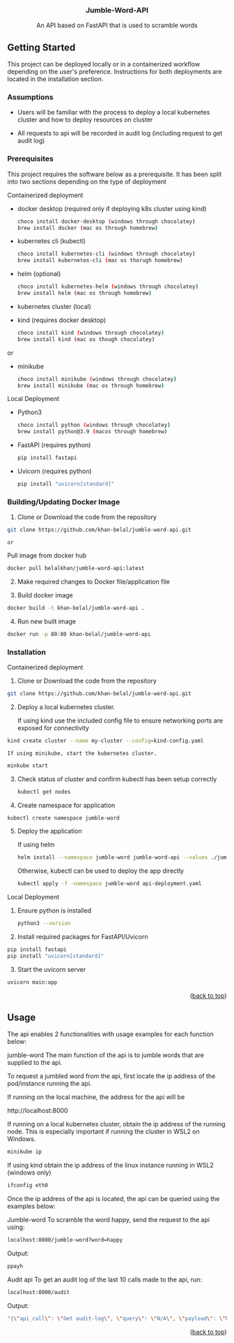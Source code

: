 <!-- PROJECT LOGO -->
<br />
<div align="center">
  <a href="https://github.com/github_username/jumble-word-api">
  </a>

<h3 align="center">Jumble-Word-API</h3>

  <p align="center">
    An API based on FastAPI that is used to scramble words
    <br />
  </p>
</div>


<!-- GETTING STARTED -->
## Getting Started

This project can be deployed locally or in a containerized workflow depending on the user's preference. Instructions for both deployments are located in the installation section.

### Assumptions
- Users will be familiar with the process to deploy a local kubernetes cluster and how to deploy resources on cluster

- All requests to api will be recorded in audit log (including request to get audit log)

### Prerequisites

This project requires the software below as a prerequisite. It has been split into two sections depending on the type of deployment

Containerized deployment
* docker desktop (required only if deploying k8s cluster using kind)
  ```sh
  choco install docker-desktop (windows through chocolatey)
  brew install docker (mac os through homebrew)
  ```
* kubernetes cli (kubectl)
  ```sh
  choco install kubernetes-cli (windows through chocolatey)
  brew install kubernetes-cli (mac os thorugh homebrew)
  ```

* helm (optional)
  ```sh
  choco install kubernetes-helm (windows through chocolatey)
  brew install helm (mac os through homebrew)
  ```

* kubernetes cluster (local)
* kind (requires docker desktop)
  ```sh
  choco install kind (windows through chocolatey)
  brew install kind (mac os though chocolatey)
  ```
or

* minikube
  ```sh
  choco install minikube (windows through chocolatey)
  brew install minikube (mac os through homebrew)
  ```

Local Deployment
* Python3
  ```sh
  choco install python (windows through chocolatey)
  brew install python@3.9 (macos through homebrew)
  ```

* FastAPI (requires python)
  ```sh
  pip install fastapi
  ```
* Uvicorn (requires python)
  ```sh
  pip install "uvicorn[standard]"
  ```

### Building/Updating Docker Image
1. Clone or Download the code from the repository
  ```sh
  git clone https://github.com/khan-belal/jumble-word-api.git
  ```
    or 
  
  Pull image from docker hub
  ```sh
  docker pull belalkhan/jumble-word-api:latest
  ```

2. Make required changes to Docker file/application file

3. Build docker image
  ```sh
  docker build -t khan-belal/jumble-word-api .
  ```

4. Run new built image
  ```sh
  docker run -p 80:80 khan-belal/jumble-word-api
  ```

### Installation

Containerized deployment
1. Clone or Download the code from the repository
  ```sh
  git clone https://github.com/khan-belal/jumble-word-api.git
  ```

2. Deploy a local kubernetes cluster.

    If using kind use the included config file to ensure networking ports are exposed for connectivity

  ```sh
  kind create cluster --name my-cluster --config=kind-config.yaml
  ```
    If using minikube, start the kubernetes cluster.
  ```sh
  minkube start
  ```

3. Check status of cluster and confirm kubectl has been setup correctly
   ```sh
   kubectl get nodes
   ```

4. Create namespace for application
  ```sh
  kubectl create namespace jumble-word
  ```

5. Deploy the application

    If using helm

   ```sh
   helm install --namespace jumble-word jumble-word-api --values ./jumble-word-api/values.yaml
   ```

    Otherwise, kubectl can be used to deploy the app directly
   ```sh
   kubectl apply -f -namespace jumble-word api-deployment.yaml
   ```

Local Deployment
1. Ensure python is installed

    ```sh
    python3 --version
    ```

2. Install required packages for FastAPI/Uvicorn

  ```sh
  pip install fastapi
  pip install "uvicorn[standard]"
  ```

3. Start the uvicorn server

  ```sh
  uvicorn main:app
  ```

<p align="right">(<a href="#readme-top">back to top</a>)</p>



<!-- USAGE EXAMPLES -->
## Usage

The api enables 2 functionalities with usage examples for each function below:

jumble-word
The main function of the api is to jumble words that are supplied to the api. 

To request a jumbled word from the api, first locate the ip address of the pod/instance running the api.

If running on the local machine, the address for the api will be 

http://localhost:8000

If running on a local kubernetes cluster, obtain the ip address of the running node. This is especially important if running the cluster in WSL2 on Windows.

```sh
minikube ip
```

If using kind obtain the ip address of the linux instance running in WSL2 (windows only)
 
```sh
ifconfig eth0
```

Once the ip address of the api is located, the api can be queried using the examples below:

Jumble-word
  To scramble the word happy, send the request to the api using:
  ```sh
  localhost:8000/jumble-word?word=happy
  ```
  Output:
  ```sh
  ppayh
  ```

Audit api
  To get an audit log of the last 10 calls made to the api, run:
  ```sh
  localhost:8000/audit
  ```
  Output:
  ```sh
  "{\"api_call\": \"Get audit-log\", \"query\": \"N/A\", \"payload\": \"N/A\"}\n"
  ```

<p align="right">(<a href="#readme-top">back to top</a>)</p>


<!-- MARKDOWN LINKS & IMAGES -->
<!-- https://www.markdownguide.org/basic-syntax/#reference-style-links -->
[contributors-shield]: https://img.shields.io/github/contributors/github_username/repo_name.svg?style=for-the-badge
[contributors-url]: https://github.com/github_username/repo_name/graphs/contributors
[forks-shield]: https://img.shields.io/github/forks/github_username/repo_name.svg?style=for-the-badge
[forks-url]: https://github.com/github_username/repo_name/network/members
[stars-shield]: https://img.shields.io/github/stars/github_username/repo_name.svg?style=for-the-badge
[stars-url]: https://github.com/github_username/repo_name/stargazers
[issues-shield]: https://img.shields.io/github/issues/github_username/repo_name.svg?style=for-the-badge
[issues-url]: https://github.com/github_username/repo_name/issues
[license-shield]: https://img.shields.io/github/license/github_username/repo_name.svg?style=for-the-badge
[license-url]: https://github.com/github_username/repo_name/blob/master/LICENSE.txt
[linkedin-shield]: https://img.shields.io/badge/-LinkedIn-black.svg?style=for-the-badge&logo=linkedin&colorB=555
[linkedin-url]: https://linkedin.com/in/linkedin_username
[product-screenshot]: images/screenshot.png
[Next.js]: https://img.shields.io/badge/next.js-000000?style=for-the-badge&logo=nextdotjs&logoColor=white
[Next-url]: https://nextjs.org/
[React.js]: https://img.shields.io/badge/React-20232A?style=for-the-badge&logo=react&logoColor=61DAFB
[React-url]: https://reactjs.org/
[Vue.js]: https://img.shields.io/badge/Vue.js-35495E?style=for-the-badge&logo=vuedotjs&logoColor=4FC08D
[Vue-url]: https://vuejs.org/
[Angular.io]: https://img.shields.io/badge/Angular-DD0031?style=for-the-badge&logo=angular&logoColor=white
[Angular-url]: https://angular.io/
[Svelte.dev]: https://img.shields.io/badge/Svelte-4A4A55?style=for-the-badge&logo=svelte&logoColor=FF3E00
[Svelte-url]: https://svelte.dev/
[Laravel.com]: https://img.shields.io/badge/Laravel-FF2D20?style=for-the-badge&logo=laravel&logoColor=white
[Laravel-url]: https://laravel.com
[Bootstrap.com]: https://img.shields.io/badge/Bootstrap-563D7C?style=for-the-badge&logo=bootstrap&logoColor=white
[Bootstrap-url]: https://getbootstrap.com
[JQuery.com]: https://img.shields.io/badge/jQuery-0769AD?style=for-the-badge&logo=jquery&logoColor=white
[JQuery-url]: https://jquery.com 
